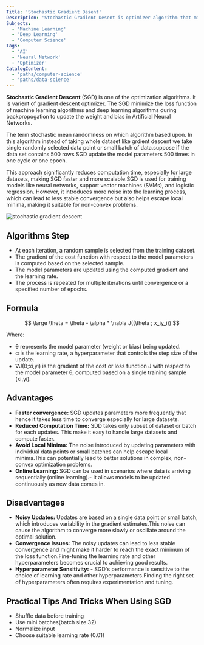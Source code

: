 ```yaml
---
Title: 'Stochastic Gradient Desent'
Description: 'Stochastic Gradient Desent is optimizer algorithm that minimizes the loss functions in machine learning and deep learning models.'
Subjects:
  - 'Machine Learning'
  - 'Deep Learning'
  - 'Computer Science'
Tags:
  - 'AI'
  - 'Neural Network'
  - 'Optimizer'
CatalogContent:
  - 'paths/computer-science'
  - 'paths/data-science'
---
```


**Stochastic Gradient Descent** (SGD) is one of the optimization algorithms. It is varient of gradient descent optimizer. The SGD minimize the loss function of machine learning algorithms and deep learning algorithms during backpropogation to update the weight and bias in Artificial Neural Networks. 

The term stochastic mean randomness on which algorithm based upon. In this algorithm instead of taking whole dataset like grdient descent we take single randomly selected data point or small batch of data.suppose if the data set contains 500 rows SGD update the model parameters 500 times in one cycle or one epoch.

This approach significantly reduces computation time, especially for large datasets, making SGD faster and more scalable.SGD is used for training models like neural networks, support vector machines (SVMs), and logistic regression. However, it introduces more noise into the learning process, which can lead to less stable convergence but also helps escape local minima, making it suitable for non-convex problems. 


![stochastic gradient descent](https://www.goglides.dev/images/Jq8EpuPoMjCcxm7PqMqWuQK7M_MoVtdfAUsGJsoUIMA/w:880/mb:500000/ar:1/aHR0cHM6Ly93d3ct/Z29nbGlkZXMtZGV2/LnMzLmFtYXpvbmF3/cy5jb20vdXBsb2Fk/cy9hcnRpY2xlcy8z/cGh3bjR0bmpnNGlo/eHV0Znpqby5wbmc)

## Algorithms Step

- At each iteration, a random sample  is selected from the training dataset.
- The gradient of the cost function with respect to the model parameters is computed based on the selected sample.
- The model parameters are updated using the computed gradient and the learning rate.
- The process is repeated for multiple iterations until convergence or a specified number of epochs.

## Formula 

$$ 
\large \theta = \theta - \alpha  * \nabla J((\theta ; x_iy_i))
$$

Where:

- θ represents the model parameter (weight or bias) being updated.
- α is the learning rate, a hyperparameter that controls the step size of the update.
- ∇J(θ;xi,yi)  is the gradient of the cost or loss function J with respect to the model parameter θ, computed based on a single training sample (xi,yi).

## Advantages
- **Faster convergence:** SGD updates parameters more frequently that hence it takes less time to converge especially for large datasets.
- **Reduced Computation Time:** SDD takes only subset of dataset or batch for each updates. This make it easy to handle large datasets and compute faster.
- **Avoid Local Minima:** The noise introduced by updating parameters with individual data points or small batches can help escape local minima.This can potentially lead to better solutions in complex, non-convex optimization problems.
- **Online Learning:** SGD can be used in scenarios where data is arriving sequentially (online learning).- It allows models to be updated continuously as new data comes in.

## Disadvantages
- **Noisy Updates:** Updates are based on a single data point or small batch, which introduces variability in the gradient estimates.This noise can cause the algorithm to converge more slowly or oscillate around the optimal solution.
- **Convergence Issues:** The noisy updates can lead to less stable convergence and might make it harder to reach the exact minimum of the loss function.Fine-tuning the learning rate and other hyperparameters becomes crucial to achieving good results.
- **Hyperparameter Sensitivity:** - SGD's performance is sensitive to the choice of learning rate and other hyperparameters.Finding the right set of hyperparameters often requires experimentation and tuning.

## Practical Tips And Tricks When Using SGD
- Shuffle data before training 
- Use mini batches(batch size 32)
- Normalize input
- Choose suitable learning rate (0.01)

